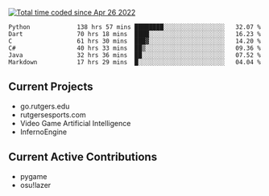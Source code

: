 <a href="https://wakatime.com/@9797ee4f-4108-45bb-8fc2-b36b9c1a1c89"><img src="https://wakatime.com/badge/user/9797ee4f-4108-45bb-8fc2-b36b9c1a1c89.svg?style=for-the-badge" alt="Total time coded since Apr 26 2022" /></a>

<!--START_SECTION:waka-->

```text
Python             138 hrs 57 mins ████████░░░░░░░░░░░░░░░░░   32.07 %
Dart               70 hrs 18 mins  ████░░░░░░░░░░░░░░░░░░░░░   16.23 %
C                  61 hrs 30 mins  ███▓░░░░░░░░░░░░░░░░░░░░░   14.20 %
C#                 40 hrs 33 mins  ██▒░░░░░░░░░░░░░░░░░░░░░░   09.36 %
Java               32 hrs 36 mins  ██░░░░░░░░░░░░░░░░░░░░░░░   07.52 %
Markdown           17 hrs 29 mins  █░░░░░░░░░░░░░░░░░░░░░░░░   04.04 %
```

<!--END_SECTION:waka-->

## Current Projects

 - go.rutgers.edu
 - rutgersesports.com
 - Video Game Artificial Intelligence
 - InfernoEngine

## Current Active Contributions

 - pygame
 - osu!lazer
